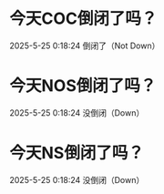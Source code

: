 # 今天COC倒闭了吗？

2025-5-25 0:18:24 倒闭了（Not Down）

# 今天NOS倒闭了吗？

2025-5-25 0:18:24 没倒闭（Down）

# 今天NS倒闭了吗？

2025-5-25 0:18:24 没倒闭（Down）

